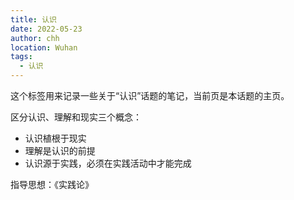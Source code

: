 ```yaml
---
title: 认识
date: 2022-05-23
author: chh
location: Wuhan
tags:
  - 认识
---
```


这个标签用来记录一些关于“认识”话题的笔记，当前页是本话题的主页。

区分认识、理解和现实三个概念：

- 认识植根于现实
- 理解是认识的前提
- 认识源于实践，必须在实践活动中才能完成

指导思想：《实践论》
